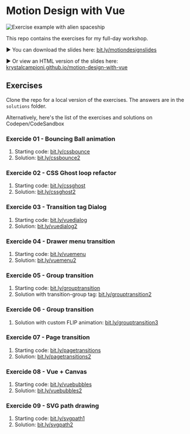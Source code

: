 # Motion Design with Vue
![Exercise example with alien spaceship](https://krystalcampioni.com/workshop_cover.png)

This repo contains the exercises for my full-day workshop.

▶️ You can download the slides here: [bit.ly/motiondesignslides](http://bit.ly/motiondesignslides)

▶️ Or view an HTML version of the slides here: [krystalcampioni.github.io/motion-design-with-vue](https://krystalcampioni.github.io/motion-design-with-vue/assets/player/KeynoteDHTMLPlayer.html#1)

## Exercises
Clone the repo for a local version of the exercises. The answers are in the `solutions` folder.

Alternatively, here's the list of the exercises and solutions on Codepen/CodeSandbox

### Exercide 01 - Bouncing Ball animation
 1. Starting code: [bit.ly/cssbounce](bit.ly/cssbounce)
 2. Solution: [bit.ly/cssbounce2](bit.ly/cssbounce2)

### Exercide 02 - CSS Ghost loop refactor
 1. Starting code: [bit.ly/cssghost](bit.ly/cssghost)
 2. Solution: [bit.ly/cssghost2](bit.ly/cssghost2)

### Exercide 03 - Transition tag Dialog 
 1. Starting code: [bit.ly/vuedialog](bit.ly/vuedialog)
 2. Solution: [bit.ly/vuedialog2](bit.ly/vuedialog2)

### Exercide 04 - Drawer menu transition
 1. Starting code: [bit.ly/vuemenu](bit.ly/vuemenu)
 2. Solution: [bit.ly/vuemenu2](bit.ly/vuemenu2)

### Exercide 05 - Group transition
 1. Starting code: [bit.ly/grouptransition](bit.ly/grouptransition)
 2. Solution with transition-group tag: [bit.ly/grouptransition2](bit.ly/grouptransition2)

### Exercide 06 - Group transition
 1. Solution with custom FLIP animation: [bit.ly/grouptransition3](bit.ly/grouptransition3)

 ### Exercide 07 - Page transition
 1. Starting code: [bit.ly/pagetransitions](bit.ly/pagetransitions)
 2. Solution: [bit.ly/pagetransitions2](bit.ly/pagetransitions2)

### Exercide 08 - Vue + Canvas
 1. Starting code: [bit.ly/vuebubbles](bit.ly/vuebubbles)
 2. Solution: [bit.ly/vuebubbles2](bit.ly/vuebubbles2)

 ### Exercide 09 - SVG path drawing
 1. Starting code: [bit.ly/svgpath1](bit.ly/svgpath1)
 2. Solution: [bit.ly/svgpath2](bit.ly/svgpath2)


